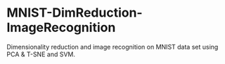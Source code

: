# MNIST-DimReduction-ImageRecognition
Dimensionality reduction and image recognition on MNIST data set using PCA &amp; T-SNE and SVM.
